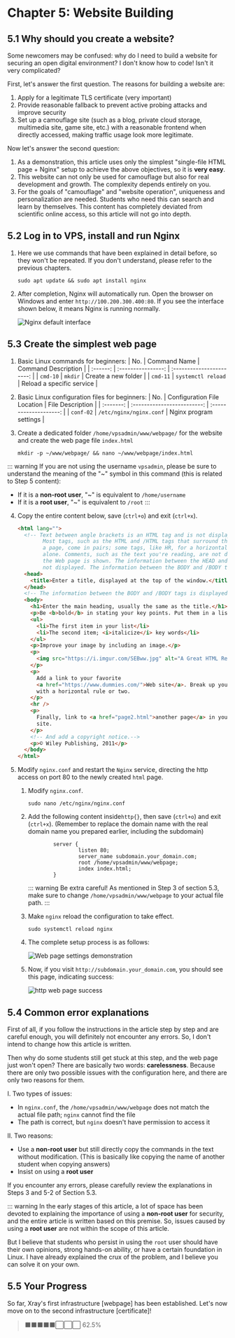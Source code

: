 # Chapter 5: Website Building

## 5.1 Why should you create a website?

Some newcomers may be confused: why do I need to build a website for securing an open digital environment? I don't know how to code! Isn't it very complicated?

First, let's answer the first question. The reasons for building a website are:

1. Apply for a legitimate TLS certificate (very important)
2. Provide reasonable fallback to prevent active probing attacks and improve security
3. Set up a camouflage site (such as a blog, private cloud storage, multimedia site, game site, etc.) with a reasonable frontend when directly accessed, making traffic usage look more legitimate.

Now let's answer the second question:

1. As a demonstration, this article uses only the simplest "single-file HTML page + Nginx" setup to achieve the above objectives, so it is **very easy**.
2. This website can not only be used for camouflage but also for real development and growth. The complexity depends entirely on you.
3. For the goals of "camouflage" and "website operation", uniqueness and personalization are needed. Students who need this can search and learn by themselves. This content has completely deviated from scientific online access, so this article will not go into depth.

## 5.2 Log in to VPS, install and run Nginx

1. Here we use commands that have been explained in detail before, so they won't be repeated. If you don't understand, please refer to the previous chapters.

   ```shell
   sudo apt update && sudo apt install nginx
   ```

2. After completion, Nginx will automatically run. Open the browser on Windows and enter `http://100.200.300.400:80`. If you see the interface shown below, it means Nginx is running normally.

   ![Nginx default interface](./ch05-img01-nginx-default-running.png)

## 5.3 Create the simplest web page

1. Basic Linux commands for beginners:
   | No. | Command Name | Command Description |
   | :------: | :----------------: | :-----------------------: |
   | `cmd-10` | `mkdir` | Create a new folder |
   | `cmd-11` | `systemctl reload` | Reload a specific service |

2. Basic Linux configuration files for beginners:
   | No. | Configuration File Location | File Description |
   | :-------: | :-------------------------: | :--------------------: |
   | `conf-02` | `/etc/nginx/nginx.conf` | Nginx program settings |

3. Create a dedicated folder `/home/vpsadmin/www/webpage/` for the website and create the web page file `index.html`
   ```shell
   mkdir -p ~/www/webpage/ && nano ~/www/webpage/index.html
   ```

::: warning
If you are not using the username `vpsadmin`, please be sure to understand the meaning of the "~" symbol in this command (this is related to Step 5 content):

- If it is a **non-root user**, "~" is equivalent to `/home/username`
- If it is a **root user**, "~" is equivalent to `/root`
  :::

4. Copy the entire content below, save (`ctrl+o`) and exit (`ctrl+x`).

   ```html
   <html lang="">
     <!-- Text between angle brackets is an HTML tag and is not displayed.
           Most tags, such as the HTML and /HTML tags that surround the contents of
           a page, come in pairs; some tags, like HR, for a horizontal rule, stand
           alone. Comments, such as the text you're reading, are not displayed when
           the Web page is shown. The information between the HEAD and /HEAD tags is
           not displayed. The information between the BODY and /BODY tags is displayed.-->
     <head>
       <title>Enter a title, displayed at the top of the window.</title>
     </head>
     <!-- The information between the BODY and /BODY tags is displayed.-->
     <body>
       <h1>Enter the main heading, usually the same as the title.</h1>
       <p>Be <b>bold</b> in stating your key points. Put them in a list:</p>
       <ul>
         <li>The first item in your list</li>
         <li>The second item; <i>italicize</i> key words</li>
       </ul>
       <p>Improve your image by including an image.</p>
       <p>
         <img src="https://i.imgur.com/SEBww.jpg" alt="A Great HTML Resource" />
       </p>
       <p>
         Add a link to your favorite
         <a href="https://www.dummies.com/">Web site</a>. Break up your page
         with a horizontal rule or two.
       </p>
       <hr />
       <p>
         Finally, link to <a href="page2.html">another page</a> in your own Web
         site.
       </p>
       <!-- And add a copyright notice.-->
       <p>© Wiley Publishing, 2011</p>
     </body>
   </html>
   ```

5. Modify `nginx.conf` and restart the `Nginx` service, directing the http access on port 80 to the newly created `html` page.
   1. Modify `nginx.conf`.

      ```shell
      sudo nano /etc/nginx/nginx.conf
      ```

   2. Add the following content inside`http{}`, then save (`ctrl+o`) and exit (`ctrl+x`). (Remember to replace the domain name with the real domain name you prepared earlier, including the subdomain)

      ```
              server {
                      listen 80;
                      server_name subdomain.your_domain.com;
                      root /home/vpsadmin/www/webpage;
                      index index.html;
              }
      ```

      ::: warning Be extra careful!
      As mentioned in Step 3 of section 5.3, make sure to change `/home/vpsadmin/www/webpage` to your actual file path.
      :::

   3. Make `nginx` reload the configuration to take effect.

      ```shell
      sudo systemctl reload nginx
      ```

   4. The complete setup process is as follows:

      ![Web page settings demonstration](./ch05-img02-nginx-conf-full.gif)

   5. Now, if you visit `http://subdomain.your_domain.com`, you should see this page, indicating success:

      ![http web page success](./ch05-img03-nginx-http-running.png)

## 5.4 Common error explanations

First of all, if you follow the instructions in the article step by step and are careful enough, you will definitely not encounter any errors. So, I don't intend to change how this article is written.

Then why do some students still get stuck at this step, and the web page just won't open? There are basically two words: **carelessness**. Because there are only two possible issues with the configuration here, and there are only two reasons for them.

I. Two types of issues:

- In `nginx.conf`, the `/home/vpsadmin/www/webpage` does not match the actual file path; `nginx` cannot find the file
- The path is correct, but `nginx` doesn't have permission to access it

II. Two reasons:

- Use a **non-root user** but still directly copy the commands in the text without modification. (This is basically like copying the name of another student when copying answers)
- Insist on using a **root user**

If you encounter any errors, please carefully review the explanations in Steps 3 and 5-2 of Section 5.3.

::: warning
In the early stages of this article, a lot of space has been devoted to explaining the importance of using a **non-root user** for security, and the entire article is written based on this premise. So, issues caused by using a **root user** are not within the scope of this article.

But I believe that students who persist in using the `root` user should have their own opinions, strong hands-on ability, or have a certain foundation in Linux. I have already explained the crux of the problem, and I believe you can solve it on your own.

## 5.5 Your Progress

So far, Xray's first infrastructure [webpage] has been established. Let's now move on to the second infrastructure [certificate]!

> ⬛⬛⬛⬛⬛⬜⬜⬜ 62.5%
